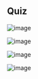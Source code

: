 ## Quiz


![image](https://user-images.githubusercontent.com/35042430/219430377-d6dc5b04-be9c-483f-a0a8-bd377f108a46.png)

![image](https://user-images.githubusercontent.com/35042430/219430975-6839da24-14dc-4d33-9ea5-6f5c88823827.png)

![image](https://user-images.githubusercontent.com/35042430/219431140-a5f47e61-5396-42a9-836c-649e7494c885.png)

![image](https://user-images.githubusercontent.com/35042430/219431229-a82e3d84-855e-4af2-9703-0af0f2f7feff.png)
